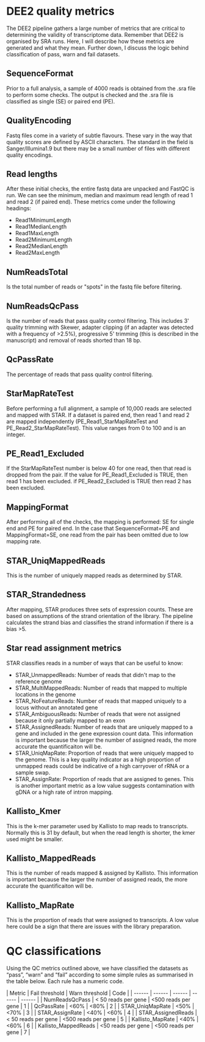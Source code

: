 # DEE2 quality metrics
The DEE2 pipeline gathers a large number of metrics that are critical to determining the validity of 
transcriptome data. Remember that DEE2 is organised by SRA runs. Here, I will describe how these metrics are 
generated and what they mean. Further down, I discuss the logic behind classification of pass, warn and fail
datasets.

## SequenceFormat
Prior to a full analysis, a sample of 4000 reads is obtained from the .sra file to perform some checks. The 
output is checked and the .sra file is classified as single (SE) or paired end (PE).

## QualityEncoding
Fastq files come in a variety of subtle flavours. These vary in the way that quality scores are defined by ASCII
characters. The standard in the field is Sanger/Illumina1.9 but there may be a small number of files with 
different quality encodings.

## Read lengths 
After these initial checks, the entire fastq data are unpacked and FastQC is run. We can see the minimum, median 
and maximum read length of read 1 and read 2 (if paired end). These metrics come under the following headings:
* Read1MinimumLength
* Read1MedianLength
* Read1MaxLength
* Read2MinimumLength
* Read2MedianLength
* Read2MaxLength

## NumReadsTotal
Is the total number of reads or "spots" in the fastq file before filtering.

## NumReadsQcPass
Is the number of reads that pass quality control filtering. This includes 3' quality trimming with Skewer, 
adapter clipping (if an adapter was detected with a frequency of >2.5%), progressive 5' trimming (this is
described in the manuscript) and removal of reads shorted than 18 bp. 

## QcPassRate
The percentage of reads that pass quality control filtering.

## StarMapRateTest
Before performing a full alignment, a sample of 10,000 reads are selected and mapped with STAR. If a dataset is 
paired end, then read 1 and read 2 are mapped independently (PE_Read1_StarMapRateTest and 
PE_Read2_StarMapRateTest). This value ranges from 0 to 100 and is an integer. 

## PE_Read1_Excluded
If the StarMapRateTest number is below 40 for one read, then that read is dropped from the pair. If the value for
PE_Read1_Excluded is TRUE, then read 1 has been excluded. if PE_Read2_Excluded is TRUE then read 2 has been 
excluded.

## MappingFormat
After performing all of the checks, the mapping is performed: SE for single end and PE for paired end. In the
case that SequenceFormat=PE and MappingFormat=SE, one read from the pair has been omitted due to low mapping 
rate.

## STAR_UniqMappedReads
This is the number of uniquely mapped reads as determined by STAR.

## STAR_Strandedness
After mapping, STAR produces three sets of expression counts. These are based on assumptions of the strand 
orientation of the library. The pipeline calculates the strand bias and classifies the strand information if 
there is a bias >5.

## Star read assignment metrics
STAR classifies reads in a number of ways that can be useful to know:
* STAR_UnmappedReads: Number of reads that didn't map to the reference genome
* STAR_MultiMappedReads: Number of reads that mapped to multiple locations in the genome
* STAR_NoFeatureReads: Number of reads that mapped uniquely to a locus without an annotated gene
* STAR_AmbiguousReads: Number of reads that were not assigned because it only partially mapped to an exon
* STAR_AssignedReads: Number of reads that are uniquely mapped to a gene and included in the gene expression 
count data. This information is important because the larger the number of assigned reads, the more accurate the
quantificaiton will be.
* STAR_UniqMapRate: Proportion of reads that were uniquely mapped to the genome. This is a key quality indicator
as a high proportion of unmapped reads could be indicative of a high carryover of rRNA or a sample swap.
* STAR_AssignRate: Proportion of reads that are assigned to genes. This is another important metric as a low value
suggests contamination with gDNA or a high rate of intron mapping. 

## Kallisto_Kmer
This is the k-mer parameter used by Kallisto to map reads to transcripts. Normally this is 31 by default, but 
when the read length is shorter, the kmer used might be smaller.

## Kallisto_MappedReads
This is the number of reads mapped & assigned by Kallisto. This information is important because the larger the 
number of assigned reads, the more accurate the quantificaiton will be. 

## Kallisto_MapRate
This is the proportion of reads that were assigned to transcripts. A low value here could be a sign that there 
are issues with the library preparation.

# QC classifications
Using the QC metrics outlined above, we have classified the datasets as “pass”, “warn” and “fail” according to 
some simple rules as summarised in the table below. Each rule has a numeric code.

| Metric | Fail threshold | Warn threshold | Code |
| ------ | ------ | ------ | ------ | ------ |
| NumReadsQcPass | < 50 reads per gene | <500 reads per gene | 1 |
| QcPassRate | <60% | <80% | 2 |
| STAR_UniqMapRate | <50% | <70% | 3 |
| STAR_AssignRate | <40% | <60% | 4 |
| STAR_AssignedReads | < 50 reads per gene | <500 reads per gene | 5 |
| Kallisto_MapRate | <40% | <60% | 6 |
| Kallisto_MappedReads | <50 reads per gene | <500 reads per gene | 7 |

